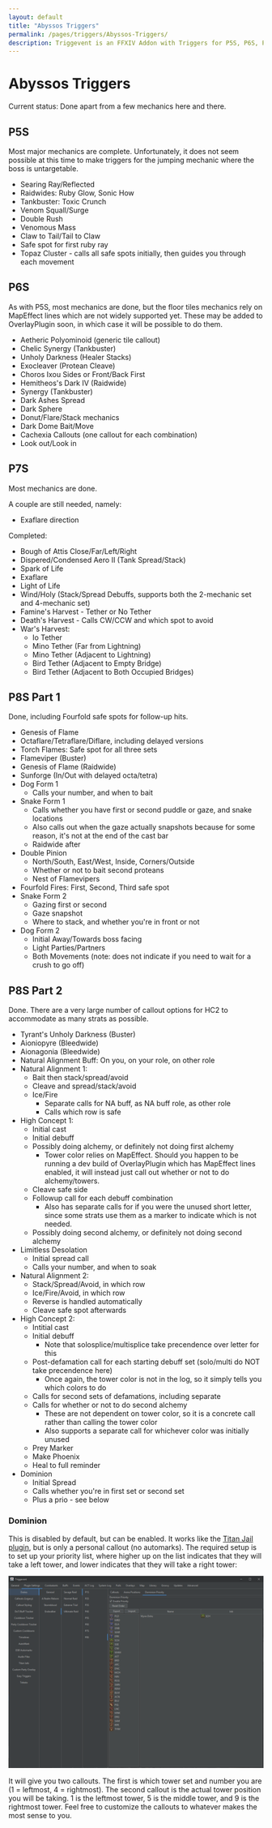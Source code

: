 ```yaml
---
layout: default
title: "Abyssos Triggers"
permalink: /pages/triggers/Abyssos-Triggers/
description: Triggevent is an FFXIV Addon with Triggers for P5S, P6S, P7S, P8S, as well as normal modes.
---
```


# Abyssos Triggers

Current status: Done apart from a few mechanics here and there.

## P5S

Most major mechanics are complete. Unfortunately, it does not seem possible at this time to make triggers
for the jumping mechanic where the boss is untargetable. 

- Searing Ray/Reflected
- Raidwides: Ruby Glow, Sonic How
- Tankbuster: Toxic Crunch
- Venom Squall/Surge
- Double Rush
- Venomous Mass
- Claw to Tail/Tail to Claw
- Safe spot for first ruby ray
- Topaz Cluster - calls all safe spots initially, then guides you through each movement

## P6S

As with P5S, most mechanics are done, but the floor tiles mechanics rely on MapEffect lines which are
not widely supported yet. These may be added to OverlayPlugin soon, in which case it will be possible to
do them.

- Aetheric Polyominoid (generic tile callout)
- Chelic Synergy (Tankbuster)
- Unholy Darkness (Healer Stacks)
- Exocleaver (Protean Cleave)
- Choros Ixou Sides or Front/Back First
- Hemitheos's Dark IV (Raidwide)
- Synergy (Tankbuster)
- Dark Ashes Spread
- Dark Sphere
- Donut/Flare/Stack mechanics
- Dark Dome Bait/Move
- Cachexia Callouts (one callout for each combination)
- Look out/Look in

## P7S

Most mechanics are done. 

A couple are still needed, namely:
- Exaflare direction

Completed:
- Bough of Attis Close/Far/Left/Right
- Dispered/Condensed Aero II (Tank Spread/Stack)
- Spark of Life
- Exaflare
- Light of Life
- Wind/Holy (Stack/Spread Debuffs, supports both the 2-mechanic set and 4-mechanic set)
- Famine's Harvest - Tether or No Tether
- Death's Harvest - Calls CW/CCW and which spot to avoid
- War's Harvest:
  - Io Tether
  - Mino Tether (Far from Lightning)
  - Mino Tether (Adjacent to Lightning)
  - Bird Tether (Adjacent to Empty Bridge)
  - Bird Tether (Adjacent to Both Occupied Bridges)

## P8S Part 1

Done, including Fourfold safe spots for follow-up hits.

- Genesis of Flame
- Octaflare/Tetraflare/Diflare, including delayed versions
- Torch Flames: Safe spot for all three sets
- Flameviper (Buster)
- Genesis of Flame (Raidwide)
- Sunforge (In/Out with delayed octa/tetra)
- Dog Form 1
  - Calls your number, and when to bait
- Snake Form 1
  - Calls whether you have first or second puddle or gaze, and snake locations
  - Also calls out when the gaze actually snapshots because for some reason, it's not at the end of the cast bar
  - Raidwide after
- Double Pinion
  - North/South, East/West, Inside, Corners/Outside
  - Whether or not to bait second proteans
  - Nest of Flamevipers
- Fourfold Fires: First, Second, Third safe spot
- Snake Form 2
  - Gazing first or second
  - Gaze snapshot
  - Where to stack, and whether you're in front or not
- Dog Form 2
  - Initial Away/Towards boss facing
  - Light Parties/Partners
  - Both Movements (note: does not indicate if you need to wait for a crush to go off)

## P8S Part 2

Done. There are a very large number of callout options for HC2 to accommodate as many strats
as possible.

- Tyrant's Unholy Darkness (Buster)
- Aioniopyre (Bleedwide)
- Aionagonia (Bleedwide)
- Natural Alignment Buff: On you, on your role, on other role
- Natural Alignment 1:
  - Bait then stack/spread/avoid
  - Cleave and spread/stack/avoid
  - Ice/Fire 
    - Separate calls for NA buff, as NA buff role, as other role
    - Calls which row is safe
- High Concept 1:
  - Initial cast
  - Initial debuff
  - Possibly doing alchemy, or definitely not doing first alchemy
    - Tower color relies on MapEffect. Should you happen to be running a dev build of
      OverlayPlugin which has MapEffect lines enabled, it will instead just call out whether
      or not to do alchemy/towers.
  - Cleave safe side
  - Followup call for each debuff combination
    - Also has separate calls for if you were the unused short letter, since some strats use them as a marker
      to indicate which is not needed.
  - Possibly doing second alchemy, or definitely not doing second alchemy
- Limitless Desolation
  - Initial spread call
  - Calls your number, and when to soak
- Natural Alignment 2:
  - Stack/Spread/Avoid, in which row
  - Ice/Fire/Avoid, in which row
  - Reverse is handled automatically
  - Cleave safe spot afterwards
- High Concept 2:
  - Intitial cast
  - Initial debuff
    - Note that solosplice/multisplice take precendence over letter for this
  - Post-defamation call for each starting debuff set (solo/multi do NOT take precendence here)
    - Once again, the tower color is not in the log, so it simply tells you which colors to do
  - Calls for second sets of defamations, including separate 
  - Calls for whether or not to do second alchemy
    - These are not dependent on tower color, so it is a concrete call rather than calling the tower color
    - Also supports a separate call for whichever color was initially unused
  - Prey Marker
  - Make Phoenix
  - Heal to full reminder
- Dominion
  - Initial Spread
  - Calls whether you're in first set or second set
  - Plus a prio - see below

### Dominion

This is disabled by default, but can be enabled. It works like the [Titan Jail plugin](/pages/Titan-Jail.md),
but is only a personal callout (no automarks). The required setup is to set up your priority list, where higher
up on the list indicates that they will take a left tower, and lower indicates that they will take a right
tower:

![Dominion Priority Screenshot](Dominion-Prio.png)

It will give you two callouts. The first is which tower set and number you are (1 = leftmost, 4 = rightmost).
The second callout is the actual tower position you will be taking. 1 is the leftmost tower, 5 is the middle
tower, and 9 is the rightmost tower. Feel free to customize the callouts to whatever makes the most sense
to you.